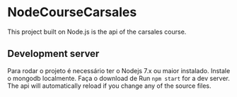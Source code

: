# NodeCourseCarsales

This project built on Node.js is the api of the carsales course.

## Development server

Para rodar o projeto é necessário ter o Nodejs 7.x ou maior instalado.
Instale o mongodb localmente. Faça o download de
Run `npm start` for a dev server. The api will automatically reload if you change any of the source files.
